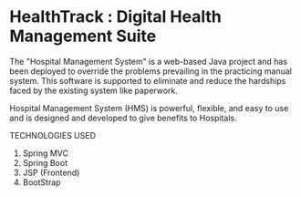# HealthTrack : Digital Health Management Suite
The "Hospital Management System" is a web-based Java project and has been deployed to override the problems prevailing in the practicing manual system. This software is supported to eliminate and reduce the hardships faced by the existing system like paperwork.

Hospital Management System (HMS) is powerful, flexible, and easy to use and is designed and developed to give benefits to Hospitals.

TECHNOLOGIES USED
1. Spring MVC
2. Spring Boot
3. JSP (Frontend)
4. BootStrap

